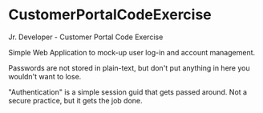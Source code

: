 # CustomerPortalCodeExercise
Jr. Developer - Customer Portal Code Exercise

Simple Web Application to mock-up user log-in and account management.

Passwords are not stored in plain-text, but don't put anything in here you wouldn't want to lose.

"Authentication" is a simple session guid that gets passed around. Not a secure practice, but it gets the job done.
